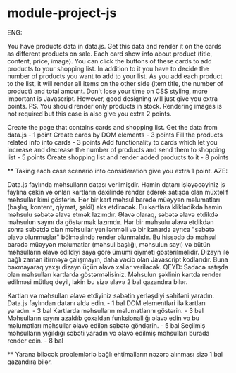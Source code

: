 # module-project-js

ENG:

You have products data in data.js. Get this data and render it on the cards as different products on sale. Each card show info about product (title, content, price, image). You can click the buttons of these cards to add products to your shopping list. In addition to it you have to decide the number of products you want to add to your list. As you add each product to the list, it will render all items on the other side (item title, the number of product) and total amount.
Don't lose your time on CSS styling, more important is Javascript. However, good designing will just give you extra points.
PS. You should render only products in stock. Rendering images is not required but this case is also give you extra 2 points.


Create the page that contains cards and shopping list. Get the data from data.js  - 1 point
Create cards by DOM elements - 3 points
Fill the products related info into cards - 3 points
Add functionality to cards which let you increase and decrease the number of products and send them to shopping list - 5 points
Create shopping list and render added products to it - 8 points

** Taking each case scenario into consideration give you extra 1 point.
AZE:

Data.js faylında məhsulların datası verilmişdir. Həmin datanı işləyəcəyiniz js faylına çəkin və onları kartların daxilində render edərək satışda olan müxtəlif məhsullar kimi göstərin. Hər bir kart məhsul barədə müəyyən məlumatları (başlıq, kontent, qiymət, şəkil) əks etdirəcək. Bu kartlara kliklədikdə həmin məhsulu səbətə əlavə etmək lazımdır. Əlavə olaraq, səbətə əlavə etdikdə məhsulun sayını da göstərmək lazımdır. Hər bir məhsulu əlavə etdikdən sonra səbətdə olan məhsullar yenilənməli və bir kənarda ayrıca "səbətə əlavə olunmuşlar" bölməsində render olunmalıdır. Bu hissədə də məhsul barədə müəyyən məlumatlar (məhsul başlığı, məhsulun sayı) və bütün məhsulların əlavə edildiyi saya görə ümumi qiyməti göstərilməlidir.
Dizayn ilə bağlı zaman itirməyə çalışmayın, daha vacib olan Javascript kodlarıdır. Buna baxmayaraq yaxşı dizayn üçün əlavə xallar veriləcək.
QEYD: Sadəcə satışda olan məhsulları kartlarda göstərməlisiniz. Məhsulun şəklinin kartda render edilməsi mütləq deyil, lakin bu sizə əlavə 2 bal qazandıra bilər.


Kartları və məhsulları əlavə etdiyiniz səbətin yerləşdiyi səhifəni yaradın. Data.js faylından datanı əldə edin.  - 1 bal
DOM elementləri ilə kartları yaradın. - 3 bal
Kartlarda məhsulların məlumatlarını göstərin. - 3 bal
Məhsulların sayını azaldıb çoxaldan funksionallığı əlavə edin və bu məlumatları məhsullar əlavə edilən səbətə göndərin. - 5 bal
Seçilmiş məhsulların yığıldığı səbəti yaradın və əlavə edilmiş məhsulları burada render edin. - 8 bal

** Yarana biləcək problemlərlə bağlı ehtimalların nəzərə alınması sizə 1 bal qazandıra bilər.
